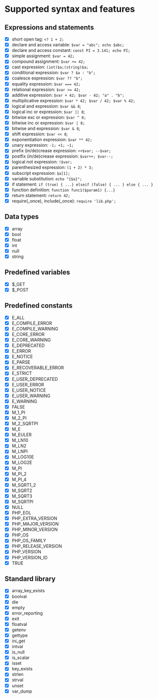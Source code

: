 # Supported syntax and features

## Expressions and statements
- [x] short open tag: `<? 1 + 2;`
- [x] declare and access variable: `$var = "abc"; echo $abc;`
- [x] declare and access constant: `const PI = 3.141; echo PI;`
- [x] simple assignment: `$var = 42;`
- [x] compound assignment: `$var += 42;`
- [x] cast expression: `(int)$a;(string)$a;`
- [x] conditional expression: `$var ? $a : "b";`
- [x] coalesce expression: `$var ?? "b";`
- [x] equality expression: `$var === 42;`
- [x] relational expression: `$var >= 42;`
- [x] additive expression: `$var + 42; $var - 42; "a" . "b";`
- [x] multiplicative expression: `$var * 42; $var / 42; $var % 42;`
- [x] logical and expression: `$var && 8`;
- [x] logical inc or expression: `$var || 8`;
- [x] bitwise exc or expression: `$var ^ 8;`
- [x] bitwise inc or expression: `$var | 8;`
- [x] bitwise and expression: `$var & 8`;
- [x] shift expression: `$var << 8`;
- [x] exponentiation expression: `$var ** 42;`
- [x] unary expression: `-1; +1; ~1;`
- [x] prefix (in/de)crease expression: `++$var; --$var;`
- [x] postfix (in/de)crease expression: `$var++; $var--;`
- [x] logical not expression: `!$var;`
- [x] parenthesized expression: `(1 + 2) * 3;`
- [x] subscript expression: `$a[1];`
- [x] variable substitution: `echo "{$a}";`
- [x] if statement: `if (true) { ...} elseif (false) { ... } else { ... }`
- [x] function definition: `function func1($param1) {...}`
- [x] return statement: `return 42;`
- [x] require(_once), include(_once): `require 'lib.php';`

## Data types
- [x] array
- [x] bool
- [x] float
- [x] int
- [x] null
- [x] string

## Predefined variables
- [x] $_GET
- [x] $_POST

## Predefined constants
- [x] E_ALL
- [x] E_COMPILE_ERROR
- [x] E_COMPILE_WARNING
- [x] E_CORE_ERROR
- [x] E_CORE_WARNING
- [x] E_DEPRECATED
- [x] E_ERROR
- [x] E_NOTICE
- [x] E_PARSE
- [x] E_RECOVERABLE_ERROR
- [x] E_STRICT
- [x] E_USER_DEPRECATED
- [x] E_USER_ERROR
- [x] E_USER_NOTICE
- [x] E_USER_WARNING
- [x] E_WARNING
- [x] FALSE
- [x] M_1_PI
- [x] M_2_PI
- [x] M_2_SQRTPI
- [x] M_E
- [x] M_EULER
- [x] M_LN10
- [x] M_LN2
- [x] M_LNPI
- [x] M_LOG10E
- [x] M_LOG2E
- [x] M_PI
- [x] M_PI_2
- [x] M_PI_4
- [x] M_SQRT1_2
- [x] M_SQRT2
- [x] M_SQRT3
- [x] M_SQRTPI
- [x] NULL
- [x] PHP_EOL
- [x] PHP_EXTRA_VERSION
- [x] PHP_MAJOR_VERSION
- [x] PHP_MINOR_VERSION
- [x] PHP_OS
- [x] PHP_OS_FAMILY
- [x] PHP_RELEASE_VERSION
- [x] PHP_VERSION
- [x] PHP_VERSION_ID
- [x] TRUE

## Standard library
- [x] array_key_exists
- [x] boolval
- [x] die
- [x] empty
- [x] error_reporting
- [x] exit
- [x] floatval
- [x] getenv
- [x] gettype
- [x] ini_get
- [x] intval
- [x] is_null
- [x] is_scalar
- [x] isset
- [x] key_exists
- [x] strlen
- [x] strval
- [x] unset
- [x] var_dump
